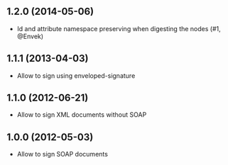 ## 1.2.0 (2014-05-06)

- Id and attribute namespace preserving when digesting the nodes (#1, @Envek)

## 1.1.1 (2013-04-03)

- Allow to sign using enveloped-signature

## 1.1.0 (2012-06-21)

- Allow to sign XML documents without SOAP

## 1.0.0 (2012-05-03)

- Allow to sign SOAP documents
